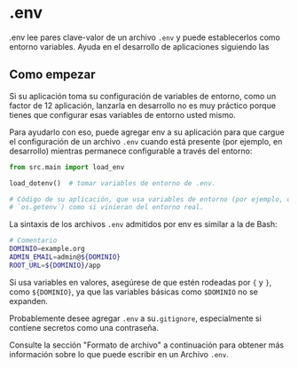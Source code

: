 # .env

.env lee pares clave-valor de un archivo `.env` y puede establecerlos como entorno
variables. Ayuda en el desarrollo de aplicaciones siguiendo las

## Como empezar

Si su aplicación toma su configuración de variables de entorno, como un factor de 12
aplicación, lanzarla en desarrollo no es muy práctico porque tienes que configurar
esas variables de entorno usted mismo.

Para ayudarlo con eso, puede agregar env a su aplicación para que cargue el
configuración de un archivo `.env` cuando está presente (por ejemplo, en desarrollo) mientras permanece
configurable a través del entorno:

```python
from src.main import load_env

load_dotenv()  # tomar variables de entorno de .env.

# Código de su aplicación, que usa variables de entorno (por ejemplo, de `os.environ` o
# `os.getenv`) como si vinieran del entorno real.
```

La sintaxis de los archivos `.env` admitidos por env es similar a la de Bash:

```bash
# Comentario
DOMINIO=example.org
ADMIN_EMAIL=admin@${DOMINIO}
ROOT_URL=${DOMINIO}/app
```
Si usa variables en valores, asegúrese de que estén rodeadas por `{` y `}`, como
`${DOMINIO}`, ya que las variables básicas como `$DOMINIO` no se expanden.

Probablemente desee agregar `.env` a su`.gitignore`, especialmente si contiene
secretos como una contraseña.

Consulte la sección "Formato de archivo" a continuación para obtener más información sobre lo que puede escribir en un
Archivo `.env`.
